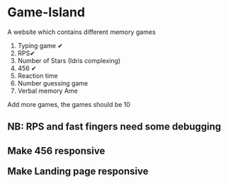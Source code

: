 # Game-Island 
A website which contains different  memory games
1. Typing game ✔
2. RPS✔
3. Number of Stars (Idris complexing)
4. 456 ✔
6. Reaction time
7. Number guessing game
8. Verbal memory
Ame
<p>Add more games, the games should be 10</p>
<h2>NB: RPS and fast fingers need some debugging<h2>
  <p>Make 456 responsive</p>
  <p>Make Landing page responsive</p>
